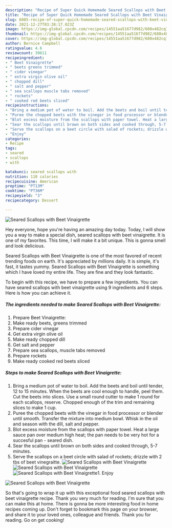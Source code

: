```yaml
---
description: "Recipe of Super Quick Homemade Seared Scallops with Beet Vinaigrette"
title: "Recipe of Super Quick Homemade Seared Scallops with Beet Vinaigrette"
slug: 6085-recipe-of-super-quick-homemade-seared-scallops-with-beet-vinaigrette
date: 2021-12-27T03:38:17.023Z
image: https://img-global.cpcdn.com/recipes/14551aa51677d982/680x482cq70/seared-scallops-with-beet-vinaigrette-recipe-main-photo.jpg
thumbnail: https://img-global.cpcdn.com/recipes/14551aa51677d982/680x482cq70/seared-scallops-with-beet-vinaigrette-recipe-main-photo.jpg
cover: https://img-global.cpcdn.com/recipes/14551aa51677d982/680x482cq70/seared-scallops-with-beet-vinaigrette-recipe-main-photo.jpg
author: Bernice Campbell
ratingvalue: 4.6
reviewcount: 39611
recipeingredient:
- " Beet Vinaigrette"
- " beets greens trimmed"
- " cider vinegar"
- " extra virgin olive oil"
- " chopped dill"
- " salt and pepper"
- " sea scallops muscle tabs removed"
- " rockets"
- " cooked red beets sliced"
recipeinstructions:
- "Bring a medium pot of water to boil. Add the beets and boil until tender, 12 to 15 minutes. When the beets are cool enough to handle, peel them. Cut the beets into slices. Use a small round cutter to make 1 round for each scallops, reserve. Chopped enough of the trim and remaining slices to make 1 cup."
- "Puree the chopped beets with the vinegar in food processor or blender until smooth. Transfer the mixture into medium bowl. Whisk in the oil and season with the dill, salt and pepper."
- "Blot excess moisture from the scallops with paper towel. Heat a large sauce pan over medium high heat; the pan needs to be very hot for a succesful pan - seared dish."
- "Sear the scallops until brown on both sides and cooked through, 5-7 minutes."
- "Serve the scallops on a beet circle with salad of rockets; drizzle with 2 tbs of beet vinegraitte."
- "Enjoy"
categories:
- Recipe
tags:
- seared
- scallops
- with

katakunci: seared scallops with 
nutrition: 110 calories
recipecuisine: American
preptime: "PT13M"
cooktime: "PT36M"
recipeyield: "3"
recipecategory: Dessert

---
```



![Seared Scallops with Beet Vinaigrette](https://img-global.cpcdn.com/recipes/14551aa51677d982/680x482cq70/seared-scallops-with-beet-vinaigrette-recipe-main-photo.jpg)

Hey everyone, hope you're having an amazing day today. Today, I will show you a way to make a special dish, seared scallops with beet vinaigrette. It is one of my favorites. This time, I will make it a bit unique. This is gonna smell and look delicious.



Seared Scallops with Beet Vinaigrette is one of the most favored of recent trending foods on earth. It's appreciated by millions daily. It is simple, it's fast, it tastes yummy. Seared Scallops with Beet Vinaigrette is something which I have loved my entire life. They are fine and they look fantastic.


To begin with this recipe, we have to prepare a few ingredients. You can have seared scallops with beet vinaigrette using 9 ingredients and 6 steps. Here is how you can achieve it.

<!--inarticleads1-->

##### The ingredients needed to make Seared Scallops with Beet Vinaigrette:

1. Prepare  Beet Vinaigrette:
1. Make ready  beets, greens trimmed
1. Prepare  cider vinegar
1. Get  extra virgin olive oil
1. Make ready  chopped dill
1. Get  salt and pepper
1. Prepare  sea scallops, muscle tabs removed
1. Prepare  rockets
1. Make ready  cooked red beets sliced




<!--inarticleads2-->

##### Steps to make Seared Scallops with Beet Vinaigrette:

1. Bring a medium pot of water to boil. Add the beets and boil until tender, 12 to 15 minutes. When the beets are cool enough to handle, peel them. Cut the beets into slices. Use a small round cutter to make 1 round for each scallops, reserve. Chopped enough of the trim and remaining slices to make 1 cup.
1. Puree the chopped beets with the vinegar in food processor or blender until smooth. Transfer the mixture into medium bowl. Whisk in the oil and season with the dill, salt and pepper.
1. Blot excess moisture from the scallops with paper towel. Heat a large sauce pan over medium high heat; the pan needs to be very hot for a succesful pan - seared dish.
1. Sear the scallops until brown on both sides and cooked through, 5-7 minutes.
1. Serve the scallops on a beet circle with salad of rockets; drizzle with 2 tbs of beet vinegraitte.
<img src="//assets-global.cpcdn.com/assets/icons/button_play-2c75c40dde080a61004c1f40b05d8f140eaff45d7e9e6481dc71c63d2e7c4909.png" alt="Seared Scallops with Beet Vinaigrette"><img src="//assets-global.cpcdn.com/assets/icons/button_play-2c75c40dde080a61004c1f40b05d8f140eaff45d7e9e6481dc71c63d2e7c4909.png" alt="Seared Scallops with Beet Vinaigrette"><img src="//assets-global.cpcdn.com/assets/icons/button_play-2c75c40dde080a61004c1f40b05d8f140eaff45d7e9e6481dc71c63d2e7c4909.png" alt="Seared Scallops with Beet Vinaigrette">1. Enjoy
<img src="//assets-global.cpcdn.com/assets/icons/button_play-2c75c40dde080a61004c1f40b05d8f140eaff45d7e9e6481dc71c63d2e7c4909.png" alt="Seared Scallops with Beet Vinaigrette">



So that's going to wrap it up with this exceptional food seared scallops with beet vinaigrette recipe. Thank you very much for reading. I'm sure that you can make this at home. There is gonna be more interesting food in home recipes coming up. Don't forget to bookmark this page on your browser, and share it to your loved ones, colleague and friends. Thank you for reading. Go on get cooking!
